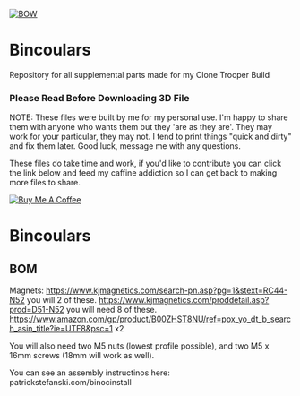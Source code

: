 
[![BOW](https://imgur.com/gallery/3cT0yqN)](https://www.youtube.com/watch?v=QHn8Yd2XTCI)

# Bincoulars
Repository for all supplemental parts made for my Clone Trooper Build
### Please Read Before Downloading 3D File
NOTE: These files were built by me for my personal use.  I'm happy to share them with anyone who wants them but they 'are as they are'.  They may work for your particular, they may not.  I tend to print things "quick and dirty" and fix them later.  Good luck, message me with any questions. 

These files do take time and work, if you'd like to contribute you can click the link below and feed my caffine addiction so I can get back to making more files to share. 

<a href="https://www.buymeacoffee.com/WjRBDa3dZ" target="_blank"><img src="https://www.buymeacoffee.com/assets/img/custom_images/orange_img.png" alt="Buy Me A Coffee" style="height: auto !important;width: auto !important;" ></a>

# Bincoulars
## BOM
Magnets: 
https://www.kjmagnetics.com/search-pn.asp?pg=1&stext=RC44-N52   you will 2 of these. 
https://www.kjmagnetics.com/proddetail.asp?prod=D51-N52         you will need 8 of these. 
https://www.amazon.com/gp/product/B00ZHST8NU/ref=ppx_yo_dt_b_search_asin_title?ie=UTF8&psc=1    x2

You will also need two M5 nuts (lowest profile possible), and two M5 x 16mm screws (18mm will work as well). 

You can see an assembly instructinos here:  patrickstefanski.com/binocinstall
